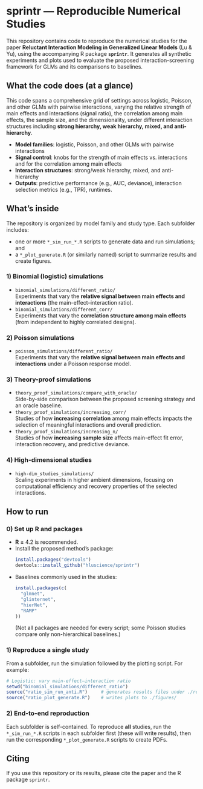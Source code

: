 # sprintr — Reproducible Numerical Studies

This repository contains code to reproduce the numerical studies for the paper **Reluctant Interaction Modeling in Generalized Linear Models** (Lu & Yu), using the accompanying R package **`sprintr`**. It generates all synthetic experiments and plots used to evaluate the proposed interaction-screening framework for GLMs and its comparisons to baselines.


## What the code does (at a glance)

This code spans a comprehensive grid of settings across logistic, Poisson, and other GLMs with pairwise interactions, varying the relative strength of main effects and interactions (signal ratio), the correlation among main effects, the sample size, and the dimensionality, under different interaction structures including **strong hierarchy, weak hierarchy, mixed, and anti-hierarchy**.

- **Model families**: logistic, Poisson, and other GLMs with pairwise interactions  
- **Signal control**: knobs for the strength of main effects vs. interactions and for the correlation among main effects  
- **Interaction structures**: strong/weak hierarchy, mixed, and anti-hierarchy  
- **Outputs**: predictive performance (e.g., AUC, deviance), interaction selection metrics (e.g., TPR), runtimes.

## What’s inside

The repository is organized by model family and study type. Each subfolder includes:
- one or more `*_sim_run_*.R` scripts to generate data and run simulations; and
- a `*_plot_generate.R` (or similarly named) script to summarize results and create figures.

### 1) Binomial (logistic) simulations
- `binomial_simulations/different_ratio/`  
  Experiments that vary the **relative signal between main effects and interactions** (the main-effect–interaction ratio).
- `binomial_simulations/different_corr/`  
  Experiments that vary the **correlation structure among main effects** (from independent to highly correlated designs).

### 2) Poisson simulations
- `poisson_simulations/different_ratio/`  
  Experiments that vary the **relative signal between main effects and interactions** under a Poisson response model.

### 3) Theory-proof simulations
- `theory_proof_simulations/compare_with_oracle/`  
  Side-by-side comparison between the proposed screening strategy and an oracle baseline.  
- `theory_proof_simulations/increasing_corr/`  
  Studies of how **increasing correlation** among main effects impacts the selection of meaningful interactions and overall prediction.
- `theory_proof_simulations/increasing_n/`  
  Studies of how **increasing sample size** affects main-effect fit error, interaction recovery, and predictive deviance.

### 4) High-dimensional studies
- `high-dim_studies_simulations/`  
  Scaling experiments in higher ambient dimensions, focusing on computational efficiency and recovery properties of the selected interactions.

## How to run

### 0) Set up R and packages

- **R** ≥ 4.2 is recommended.
- Install the proposed method’s package:
  ```r
  install.packages("devtools")
  devtools::install_github("hluscience/sprintr")
  ````

* Baselines commonly used in the studies:

  ```r
  install.packages(c(
    "glmnet",
    "glinternet",
    "hierNet",
    "RAMP"
  ))
  ```

  (Not all packages are needed for every script; some Poisson studies compare only non-hierarchical baselines.)

### 1) Reproduce a single study

From a subfolder, run the simulation followed by the plotting script. For example:

```r
# Logistic: vary main-effect–interaction ratio
setwd("binomial_simulations/different_ratio")
source("ratio_sim_run_anti.R")     # generates results files under ./results/
source("ratio_plot_generate.R")    # writes plots to ./figures/
```

### 2) End-to-end reproduction

Each subfolder is self-contained. To reproduce **all** studies, run the `*_sim_run_*.R` scripts in each subfolder first (these will write results), then run the corresponding `*_plot_generate.R` scripts to create PDFs.


## Citing

If you use this repository or its results, please cite the paper and the R package `sprintr`.

